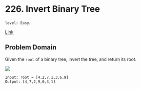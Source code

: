 # 226. Invert Binary Tree

`level: Easy`.

[Link](https://leetcode.com/problems/invert-binary-tree/)

## Problem Domain

Given the `root` of a binary tree, invert the tree, and return its root.

![](https://assets.leetcode.com/uploads/2021/03/14/invert1-tree.jpg)

```
Input: root = [4,2,7,1,3,6,9]
Output: [4,7,2,9,6,3,1]
```
